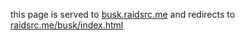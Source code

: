 this page is served to [busk.raidsrc.me](busk.raidsrc.me) and redirects to [raidsrc.me/busk/index.html](raidsrc.me/busk/index.html)
